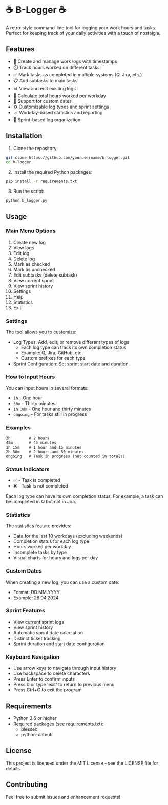 # ☕ B-Logger ☕

A retro-style command-line tool for logging your work hours and tasks. Perfect for keeping track of your daily activities with a touch of nostalgia.

## Features

- 📝 Create and manage work logs with timestamps
- ⏱️ Track hours worked on different tasks
- ✅ Mark tasks as completed in multiple systems (Q, Jira, etc.)
- 📋 Add subtasks to main tasks
- 📊 View and edit existing logs
- 🧮 Calculate total hours worked per workday
- 📅 Support for custom dates
- ⚙️ Customizable log types and sprint settings
- 📈 Workday-based statistics and reporting
- 🎯 Sprint-based log organization

## Installation

1. Clone the repository:
```bash
git clone https://github.com/yourusername/b-logger.git
cd b-logger
```

2. Install the required Python packages:
```bash
pip install -r requirements.txt
```

3. Run the script:
```bash
python b_logger.py
```

## Usage

### Main Menu Options

1. Create new log
2. View logs
3. Edit log
4. Delete log
5. Mark as checked
6. Mark as unchecked
7. Edit subtasks (delete subtask)
8. View current sprint
9. View sprint history
10. Settings
11. Help
12. Statistics
13. Exit

### Settings

The tool allows you to customize:

- Log Types: Add, edit, or remove different types of logs
  - Each log type can track its own completion status
  - Example: Q, Jira, GitHub, etc.
  - Custom prefixes for each type
- Sprint Configuration: Set sprint start date and duration

### How to Input Hours

You can input hours in several formats:
- `1h`        - One hour
- `30m`       - Thirty minutes
- `1h 30m`    - One hour and thirty minutes
- `ongoing`   - For tasks still in progress

### Examples

```
2h        # 2 hours
45m       # 45 minutes
1h 15m    # 1 hour and 15 minutes
2h 30m    # 2 hours and 30 minutes
ongoing   # Task in progress (not counted in totals)
```

### Status Indicators

- ✅ - Task is completed
- ❌ - Task is not completed

Each log type can have its own completion status. For example, a task can be completed in Q but not in Jira.

### Statistics

The statistics feature provides:
- Data for the last 10 workdays (excluding weekends)
- Completion status for each log type
- Hours worked per workday
- Incomplete tasks by type
- Visual charts for hours and logs per day

### Custom Dates

When creating a new log, you can use a custom date:
- Format: DD.MM.YYYY
- Example: 28.04.2024

### Sprint Features

- View current sprint logs
- View sprint history
- Automatic sprint date calculation
- Distinct ticket tracking
- Sprint duration and start date configuration

### Keyboard Navigation

- Use arrow keys to navigate through input history
- Use backspace to delete characters
- Press Enter to confirm inputs
- Press 0 or type 'exit' to return to previous menu
- Press Ctrl+C to exit the program

## Requirements

- Python 3.6 or higher
- Required packages (see requirements.txt):
  - blessed
  - python-dateutil

## License

This project is licensed under the MIT License - see the LICENSE file for details.

## Contributing

Feel free to submit issues and enhancement requests!
